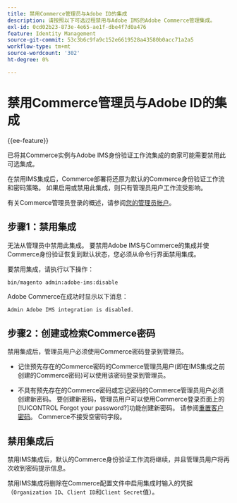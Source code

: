 ```yaml
---
title: 禁用Commerce管理员与Adobe ID的集成
description: 请按照以下可选过程禁用与Adobe IMS的Adobe Commerce管理集成。
exl-id: 0cd02b23-873e-4e65-ae1f-dbe4f7d0a476
feature: Identity Management
source-git-commit: 53c3b6c9fa9c152e6619528a43580b0acc71a2a5
workflow-type: tm+mt
source-wordcount: '302'
ht-degree: 0%

---
```


# 禁用Commerce管理员与Adobe ID的集成

{{ee-feature}}

已将其Commerce实例与Adobe IMS身份验证工作流集成的商家可能需要禁用此可选集成。

在禁用IMS集成后，Commerce部署将还原为默认的Commerce身份验证工作流和密码策略。 如果启用或禁用此集成，则只有管理员用户工作流受影响。

有关Commerce管理员登录的概述，请参阅[您的管理员帐户](https://experienceleague.adobe.com/docs/commerce-admin/start/admin/admin-signin.html)。

## 步骤1：禁用集成

无法从管理员中禁用此集成。 要禁用Adobe IMS与Commerce的集成并使Commerce身份验证恢复到默认状态，您必须从命令行界面禁用集成。

要禁用集成，请执行以下操作：

```bash
bin/magento admin:adobe-ims:disable
```

Adobe Commerce在成功时显示以下消息：

```
Admin Adobe IMS integration is disabled.
```

## 步骤2：创建或检索Commerce密码

禁用集成后，管理员用户必须使用Commerce密码登录到管理员。

* 记住预先存在的Commerce密码的Commerce管理员用户(即在IMS集成之前创建的Commerce密码)可以使用该密码登录到管理员。

* 不具有预先存在的Commerce密码或忘记密码的Commerce管理员用户必须创建新密码。 要创建新密码，管理员用户可以使用Commerce登录页面上的[!UICONTROL Forgot your password?]功能创建新密码。 请参阅[重置客户密码](https://experienceleague.adobe.com/docs/commerce-admin/customers/customer-accounts/configure/password-reset.html)。 Commerce不接受空密码字段。

## 禁用集成后

禁用IMS集成后，默认的Commerce身份验证工作流将继续，并且管理员用户将再次收到密码提示信息。

禁用IMS集成将删除在Commerce配置文件中启用集成时输入的凭据（`Organization ID`、`Client ID`和`Client Secret`值）。
